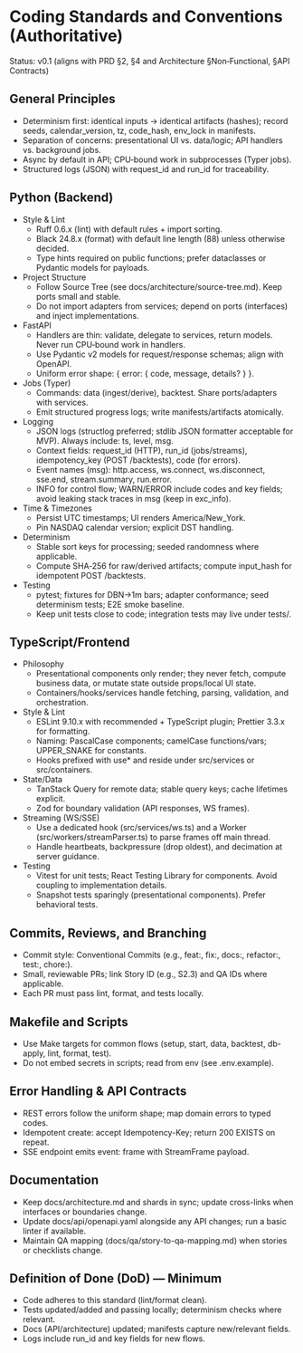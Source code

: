 # Coding Standards and Conventions (Authoritative)

Status: v0.1 (aligns with PRD §2, §4 and Architecture §Non‑Functional, §API Contracts)

## General Principles
- Determinism first: identical inputs → identical artifacts (hashes); record seeds, calendar_version, tz, code_hash, env_lock in manifests.
- Separation of concerns: presentational UI vs. data/logic; API handlers vs. background jobs.
- Async by default in API; CPU‑bound work in subprocesses (Typer jobs).
- Structured logs (JSON) with request_id and run_id for traceability.

## Python (Backend)
- Style & Lint
  - Ruff 0.6.x (lint) with default rules + import sorting.
  - Black 24.8.x (format) with default line length (88) unless otherwise decided.
  - Type hints required on public functions; prefer dataclasses or Pydantic models for payloads.
- Project Structure
  - Follow Source Tree (see docs/architecture/source-tree.md). Keep ports small and stable.
  - Do not import adapters from services; depend on ports (interfaces) and inject implementations.
- FastAPI
  - Handlers are thin: validate, delegate to services, return models. Never run CPU‑bound work in handlers.
  - Use Pydantic v2 models for request/response schemas; align with OpenAPI.
  - Uniform error shape: { error: { code, message, details? } }.
- Jobs (Typer)
  - Commands: data (ingest/derive), backtest. Share ports/adapters with services.
  - Emit structured progress logs; write manifests/artifacts atomically.
- Logging
  - JSON logs (structlog preferred; stdlib JSON formatter acceptable for MVP). Always include: ts, level, msg.
  - Context fields: request_id (HTTP), run_id (jobs/streams), idempotency_key (POST /backtests), code (for errors).
  - Event names (msg): http.access, ws.connect, ws.disconnect, sse.end, stream.summary, run.error.
  - INFO for control flow; WARN/ERROR include codes and key fields; avoid leaking stack traces in msg (keep in exc_info).
- Time & Timezones
  - Persist UTC timestamps; UI renders America/New_York.
  - Pin NASDAQ calendar version; explicit DST handling.
- Determinism
  - Stable sort keys for processing; seeded randomness where applicable.
  - Compute SHA‑256 for raw/derived artifacts; compute input_hash for idempotent POST /backtests.
- Testing
  - pytest; fixtures for DBN→1m bars; adapter conformance; seed determinism tests; E2E smoke baseline.
  - Keep unit tests close to code; integration tests may live under tests/.

## TypeScript/Frontend
- Philosophy
  - Presentational components only render; they never fetch, compute business data, or mutate state outside props/local UI state.
  - Containers/hooks/services handle fetching, parsing, validation, and orchestration.
- Style & Lint
  - ESLint 9.10.x with recommended + TypeScript plugin; Prettier 3.3.x for formatting.
  - Naming: PascalCase components; camelCase functions/vars; UPPER_SNAKE for constants.
  - Hooks prefixed with use* and reside under src/services or src/containers.
- State/Data
  - TanStack Query for remote data; stable query keys; cache lifetimes explicit.
  - Zod for boundary validation (API responses, WS frames).
- Streaming (WS/SSE)
  - Use a dedicated hook (src/services/ws.ts) and a Worker (src/workers/streamParser.ts) to parse frames off main thread.
  - Handle heartbeats, backpressure (drop oldest), and decimation at server guidance.
- Testing
  - Vitest for unit tests; React Testing Library for components. Avoid coupling to implementation details.
  - Snapshot tests sparingly (presentational components). Prefer behavioral tests.

## Commits, Reviews, and Branching
- Commit style: Conventional Commits (e.g., feat:, fix:, docs:, refactor:, test:, chore:).
- Small, reviewable PRs; link Story ID (e.g., S2.3) and QA IDs where applicable.
- Each PR must pass lint, format, and tests locally.

## Makefile and Scripts
- Use Make targets for common flows (setup, start, data, backtest, db-apply, lint, format, test).
- Do not embed secrets in scripts; read from env (see .env.example).

## Error Handling & API Contracts
- REST errors follow the uniform shape; map domain errors to typed codes.
- Idempotent create: accept Idempotency-Key; return 200 EXISTS on repeat.
- SSE endpoint emits event: frame with StreamFrame payload.

## Documentation
- Keep docs/architecture.md and shards in sync; update cross-links when interfaces or boundaries change.
- Update docs/api/openapi.yaml alongside any API changes; run a basic linter if available.
- Maintain QA mapping (docs/qa/story-to-qa-mapping.md) when stories or checklists change.

## Definition of Done (DoD) — Minimum
- Code adheres to this standard (lint/format clean).
- Tests updated/added and passing locally; determinism checks where relevant.
- Docs (API/architecture) updated; manifests capture new/relevant fields.
- Logs include run_id and key fields for new flows.

